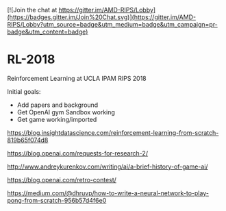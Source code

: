 [![Join the chat at https://gitter.im/AMD-RIPS/Lobby](https://badges.gitter.im/Join%20Chat.svg)](https://gitter.im/AMD-RIPS/Lobby?utm_source=badge&utm_medium=badge&utm_campaign=pr-badge&utm_content=badge)


# RL-2018
Reinforcement Learning at UCLA IPAM RIPS 2018

Initial goals:
* Add papers and background
* Get OpenAI gym Sandbox working
* Get game working/imported

https://blog.insightdatascience.com/reinforcement-learning-from-scratch-819b65f074d8

https://blog.openai.com/requests-for-research-2/

http://www.andreykurenkov.com/writing/ai/a-brief-history-of-game-ai/

https://blog.openai.com/retro-contest/

https://medium.com/@dhruvp/how-to-write-a-neural-network-to-play-pong-from-scratch-956b57d4f6e0
